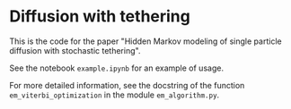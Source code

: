 # Diffusion with tethering
This is the code for the paper "Hidden Markov modeling of single particle diffusion with stochastic tethering".

See the notebook `example.ipynb` for an example of usage.

For more detailed information, see the docstring of the function `em_viterbi_optimization` in the module `em_algorithm.py`.
